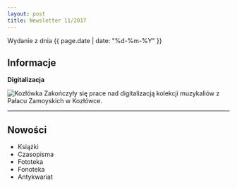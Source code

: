 ```yaml
---
layout: post
title: Newsletter 11/2017
---
```


Wydanie z dnia {{ page.date | date: "%d-%m-%Y" }}

## Informacje

**Digitalizacja**

![Kozłówka](https://nifcbff/github.io/images/x.jpg)
Zakończyły się prace nad digitalizacją kolekcji muzykaliów z Pałacu Zamoyskich w Kozłówce.



---

## Nowości

- Książki
- Czasopisma
- Fototeka
- Fonoteka
- Antykwariat
